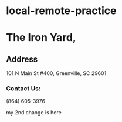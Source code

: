 # local-remote-practice
# The Iron Yard,
## Address
101 N Main St #400, Greenville, SC 29601

### Contact Us:
(864) 605-3976

my 2nd change is here
